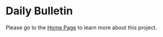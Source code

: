 # Daily Bulletin

Please go to the [Home Page](https://albertttan.github.io/daily-bulletin/) to learn more about this project. 
